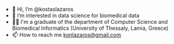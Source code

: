 - 👋 Hi, I’m @kostaslazaros
- 👀 I’m interested in data science for biomedical data
- :man_student: I'm a graduate of the department of Computer Science and Biomedical Informatics (University of Thessaly, Lamia, Greece)
- 📫 How to reach me konlazaros@gmail.com

<!---
kostaslazaros/kostaslazaros is a ✨ special ✨ repository because its `README.md` (this file) appears on your GitHub profile.
You can click the Preview link to take a look at your changes.
--->
